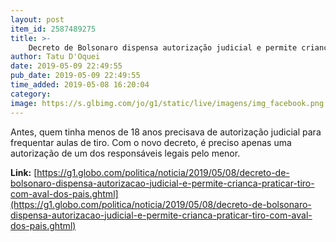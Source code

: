 ```yaml
---
layout: post
item_id: 2587489275
title: >-
    Decreto de Bolsonaro dispensa autorização judicial e permite criança praticar tiro com aval dos pais
author: Tatu D'Oquei
date: 2019-05-09 22:49:55
pub_date: 2019-05-09 22:49:55
time_added: 2019-05-08 16:20:04
category: 
image: https://s.glbimg.com/jo/g1/static/live/imagens/img_facebook.png
---
```


Antes, quem tinha menos de 18 anos precisava de autorização judicial para frequentar aulas de tiro. Com o novo decreto, é preciso apenas uma autorização de um dos responsáveis legais pelo menor.

**Link:** [https://g1.globo.com/politica/noticia/2019/05/08/decreto-de-bolsonaro-dispensa-autorizacao-judicial-e-permite-crianca-praticar-tiro-com-aval-dos-pais.ghtml](https://g1.globo.com/politica/noticia/2019/05/08/decreto-de-bolsonaro-dispensa-autorizacao-judicial-e-permite-crianca-praticar-tiro-com-aval-dos-pais.ghtml)

